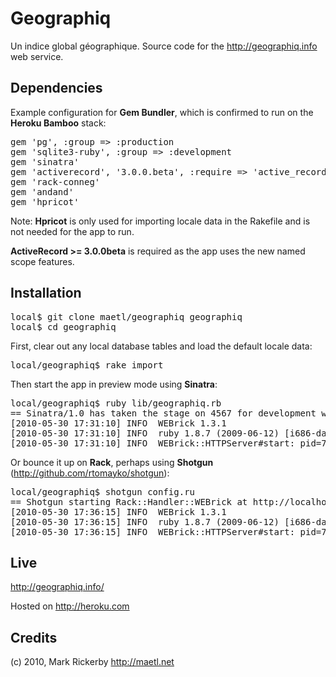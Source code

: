 Geographiq
==========

Un indice global géographique. Source code for the <http://geographiq.info> web service.

Dependencies
------------

Example configuration for **Gem Bundler**, which is confirmed to run on the **Heroku Bamboo** stack:

<pre>gem 'pg', :group => :production
gem 'sqlite3-ruby', :group => :development
gem 'sinatra'
gem 'activerecord', '3.0.0.beta', :require => 'active_record'
gem 'rack-conneg'
gem 'andand'
gem 'hpricot'</pre>

Note: **Hpricot** is only used for importing locale data in the Rakefile and is not needed for the app to run.

**ActiveRecord >= 3.0.0beta** is required as the app uses the new named scope features.

Installation
------------

<pre>local$ git clone maetl/geographiq geographiq
local$ cd geographiq</pre>

First, clear out any local database tables and load the default locale data:

<pre>local/geographiq$ rake import</pre>

Then start the app in preview mode using **Sinatra**:

<pre>local/geographiq$ ruby lib/geographiq.rb
== Sinatra/1.0 has taken the stage on 4567 for development with backup from WEBrick
[2010-05-30 17:31:10] INFO  WEBrick 1.3.1
[2010-05-30 17:31:10] INFO  ruby 1.8.7 (2009-06-12) [i686-darwin9]
[2010-05-30 17:31:10] INFO  WEBrick::HTTPServer#start: pid=76385 port=4567</pre>

Or bounce it up on **Rack**, perhaps using **Shotgun** (<http://github.com/rtomayko/shotgun>):

<pre>local/geographiq$ shotgun config.ru
== Shotgun starting Rack::Handler::WEBrick at http://localhost:9393
[2010-05-30 17:36:15] INFO  WEBrick 1.3.1
[2010-05-30 17:36:15] INFO  ruby 1.8.7 (2009-06-12) [i686-darwin9]
[2010-05-30 17:36:15] INFO  WEBrick::HTTPServer#start: pid=76776 port=9393</pre>

Live
----

<http://geographiq.info/>

Hosted on <http://heroku.com>

Credits
-------

(c) 2010, Mark Rickerby <http://maetl.net>